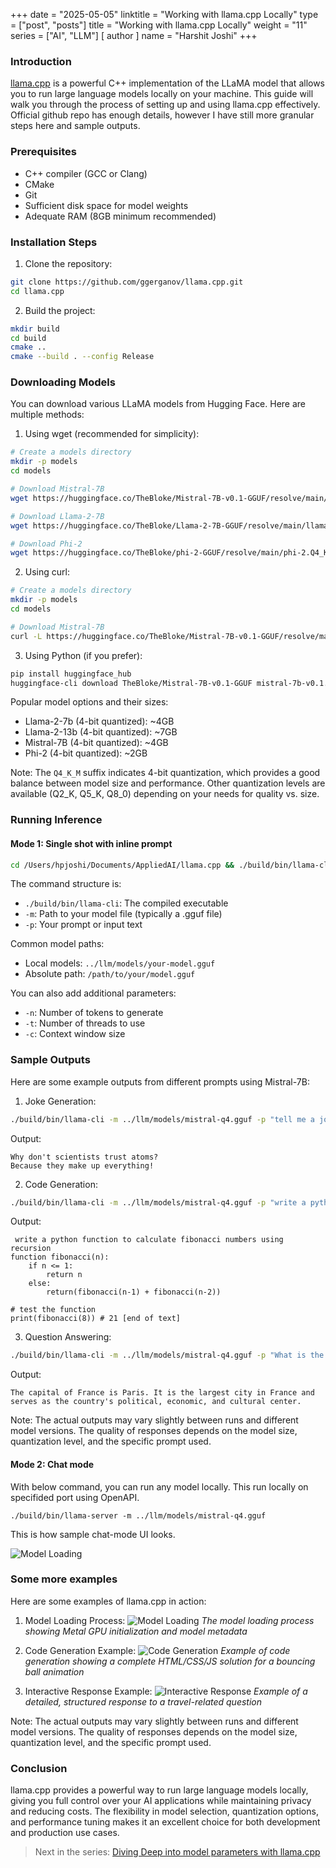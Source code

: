 +++
date = "2025-05-05"
linktitle = "Working with llama.cpp Locally"
type = ["post", "posts"]
title = "Working with llama.cpp Locally"
weight = "11"
series = ["AI", "LLM"]
[ author ]
  name = "Harshit Joshi"
+++

### Introduction
[llama.cpp](https://github.com/ggml-org/llama.cpp) is a powerful C++ implementation of the LLaMA model that allows you to run large language models locally on your machine. This guide will walk you through the process of setting up and using llama.cpp effectively. Official github repo has enough details, however I have still more granular steps here and sample outputs. 

### Prerequisites
- C++ compiler (GCC or Clang)
- CMake
- Git
- Sufficient disk space for model weights
- Adequate RAM (8GB minimum recommended)

### Installation Steps

1. Clone the repository:
```bash
git clone https://github.com/ggerganov/llama.cpp.git
cd llama.cpp
```

2. Build the project:
```bash
mkdir build
cd build
cmake ..
cmake --build . --config Release
```

### Downloading Models
You can download various LLaMA models from Hugging Face. Here are multiple methods:

1. Using wget (recommended for simplicity):
```bash
# Create a models directory
mkdir -p models
cd models

# Download Mistral-7B
wget https://huggingface.co/TheBloke/Mistral-7B-v0.1-GGUF/resolve/main/mistral-7b-v0.1.Q4_K_M.gguf

# Download Llama-2-7B
wget https://huggingface.co/TheBloke/Llama-2-7B-GGUF/resolve/main/llama2-7b.Q4_K_M.gguf

# Download Phi-2
wget https://huggingface.co/TheBloke/phi-2-GGUF/resolve/main/phi-2.Q4_K_M.gguf
```

2. Using curl:
```bash
# Create a models directory
mkdir -p models
cd models

# Download Mistral-7B
curl -L https://huggingface.co/TheBloke/Mistral-7B-v0.1-GGUF/resolve/main/mistral-7b-v0.1.Q4_K_M.gguf -o mistral-7b-v0.1.Q4_K_M.gguf
```

3. Using Python (if you prefer):
```bash
pip install huggingface_hub
huggingface-cli download TheBloke/Mistral-7B-v0.1-GGUF mistral-7b-v0.1.Q4_K_M.gguf --local-dir ./models
```

Popular model options and their sizes:
- Llama-2-7b (4-bit quantized): ~4GB
- Llama-2-13b (4-bit quantized): ~7GB
- Mistral-7B (4-bit quantized): ~4GB
- Phi-2 (4-bit quantized): ~2GB

Note: The `Q4_K_M` suffix indicates 4-bit quantization, which provides a good balance between model size and performance. Other quantization levels are available (Q2_K, Q5_K, Q8_0) depending on your needs for quality vs. size.

### Running Inference

#### Mode 1: Single shot with inline prompt 

```bash
cd /Users/hpjoshi/Documents/AppliedAI/llama.cpp && ./build/bin/llama-cli -m /Users/hpjoshi/Documents/AppliedAI/llm/models/mistral-q4.gguf -p "write a simple HTML and CSS code to create a bouncing ball animation using jQuery"
```

The command structure is:
- `./build/bin/llama-cli`: The compiled executable
- `-m`: Path to your model file (typically a .gguf file)
- `-p`: Your prompt or input text

Common model paths:
- Local models: `../llm/models/your-model.gguf`
- Absolute path: `/path/to/your/model.gguf`

You can also add additional parameters:
- `-n`: Number of tokens to generate
- `-t`: Number of threads to use
- `-c`: Context window size

### Sample Outputs

Here are some example outputs from different prompts using Mistral-7B:

1. Joke Generation:
```bash
./build/bin/llama-cli -m ../llm/models/mistral-q4.gguf -p "tell me a joke"
```
Output:
```
Why don't scientists trust atoms?
Because they make up everything!
```

2. Code Generation:
```bash
./build/bin/llama-cli -m ../llm/models/mistral-q4.gguf -p "write a python function to calculate fibonacci numbers"
```
Output:
```
 write a python function to calculate fibonacci numbers using recursion
function fibonacci(n):
    if n <= 1:
        return n
    else:
        return(fibonacci(n-1) + fibonacci(n-2))

# test the function
print(fibonacci(8)) # 21 [end of text]
```

3. Question Answering:
```bash
./build/bin/llama-cli -m ../llm/models/mistral-q4.gguf -p "What is the capital of France?"
```
Output:
```
The capital of France is Paris. It is the largest city in France and serves as the country's political, economic, and cultural center.
```

Note: The actual outputs may vary slightly between runs and different model versions. The quality of responses depends on the model size, quantization level, and the specific prompt used.

#### Mode 2: Chat mode 

With below command, you can run any model locally. This run locally on specifided port using OpenAPI.
```
./build/bin/llama-server -m ../llm/models/mistral-q4.gguf
```

This is how sample chat-mode UI looks.

![Model Loading](/images/llama-cpp-chat-mode.png)


### Some more examples

Here are some examples of llama.cpp in action:

1. Model Loading Process:
![Model Loading](/images/llama-cpp-loading.png)
*The model loading process showing Metal GPU initialization and model metadata*

2. Code Generation Example:
![Code Generation](/images/llama-cpp-code.png)
*Example of code generation showing a complete HTML/CSS/JS solution for a bouncing ball animation*

3. Interactive Response Example:
![Interactive Response](/images/llama-cpp-travel.png)
*Example of a detailed, structured response to a travel-related question*

Note: The actual outputs may vary slightly between runs and different model versions. The quality of responses depends on the model size, quantization level, and the specific prompt used.

### Conclusion
llama.cpp provides a powerful way to run large language models locally, giving you full control over your AI applications while maintaining privacy and reducing costs. The flexibility in model selection, quantization options, and performance tuning makes it an excellent choice for both development and production use cases.

> Next in the series: [Diving Deep into model parameters with llama.cpp](posts/diving-deep-llama-cpp.md)

